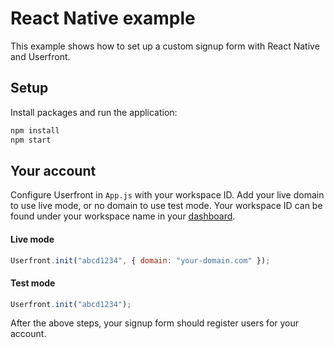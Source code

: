 # React Native example

This example shows how to set up a custom signup form with React Native and Userfront.

## Setup

Install packages and run the application:

```sh
npm install
npm start
```

## Your account

Configure Userfront in `App.js` with your workspace ID. Add your live domain to use live mode, or no domain to use test mode. Your workspace ID can be found under your workspace name in your [dashboard](https://userfront.com/dashboard).

#### Live mode
```js
Userfront.init("abcd1234", { domain: "your-domain.com" });
```
#### Test mode
```js
Userfront.init("abcd1234");
```

After the above steps, your signup form should register users for your account.